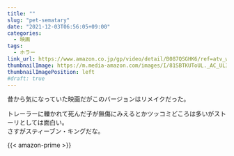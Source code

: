 ```yaml
---
title: ""
slug: "pet-sematary"
date: "2021-12-03T06:56:05+09:00"
categories:
  - 映画
tags:
  - ホラー
link_url: https://www.amazon.co.jp/gp/video/detail/B087QSGHK6/ref=atv_wl_hom_c_unkc_1_2
thumbnailImage: https://m.media-amazon.com/images/I/81SBTKUToUL._AC_UL320_.jpg
thumbnailImagePosition: left
#draft: true
---
```

昔から気になっていた映画だがこのバージョンはリメイクだった。
<!--more-->
トレーラーに轢かれて死んだ子が無傷にみえるとかツッコミどころは多いがストーリとしては面白い。  
さすがスティーブン・キングだな。

{{< amazon-prime >}}
